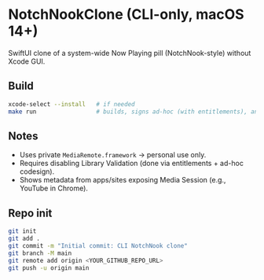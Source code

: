 # NotchNookClone (CLI-only, macOS 14+)

SwiftUI clone of a system-wide Now Playing pill (NotchNook-style) without Xcode GUI.

## Build
```bash
xcode-select --install   # if needed
make run                 # builds, signs ad-hoc (with entitlements), and opens the .app
```

## Notes
- Uses private `MediaRemote.framework` → personal use only.
- Requires disabling Library Validation (done via entitlements + ad-hoc codesign).
- Shows metadata from apps/sites exposing Media Session (e.g., YouTube in Chrome).

## Repo init
```bash
git init
git add .
git commit -m "Initial commit: CLI NotchNook clone"
git branch -M main
git remote add origin <YOUR_GITHUB_REPO_URL>
git push -u origin main
```
